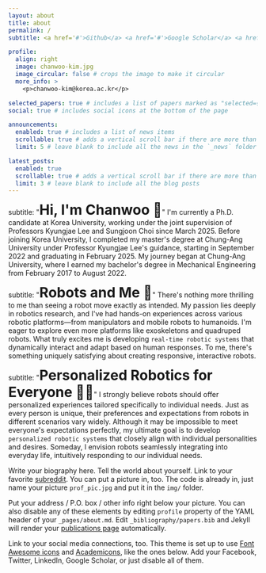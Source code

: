 ```yaml
---
layout: about
title: about
permalink: /
subtitle: <a href='#'>Github</a> <a href='#'>Google Scholar</a> <a href='#'>CV</a> <a href='#'>LinkedIn</a>

profile:
  align: right
  image: chanwoo-kim.jpg
  image_circular: false # crops the image to make it circular
  more_info: >
    <p>chanwoo-kim@korea.ac.kr</p>

selected_papers: true # includes a list of papers marked as "selected={true}"
social: true # includes social icons at the bottom of the page

announcements:
  enabled: true # includes a list of news items
  scrollable: true # adds a vertical scroll bar if there are more than 3 news items
  limit: 5 # leave blank to include all the news in the `_news` folder

latest_posts:
  enabled: true
  scrollable: true # adds a vertical scroll bar if there are more than 3 new posts items
  limit: 3 # leave blank to include all the blog posts
---
```

subtitle: "<span style='font-size: 2em; font-weight: bold;'>Hi, I'm Chanwoo 👋</span>"
I'm currently a Ph.D. candidate at Korea University, working under the joint supervision of Professors Kyungjae Lee and Sungjoon Choi since March 2025. Before joining Korea University, I completed my master's degree at Chung-Ang University under Professor Kyungjae Lee's guidance, starting in September 2022 and graduating in February 2025. My journey began at Chung-Ang University, where I earned my bachelor's degree in Mechanical Engineering from February 2017 to August 2022.

subtitle: "<span style='font-size: 2em; font-weight: bold;'>Robots and Me 🦾</span>"
There's nothing more thrilling to me than seeing a robot move exactly as intended. My passion lies deeply in robotics research, and I've had hands-on experiences across various robotic platforms—from manipulators and mobile robots to humanoids. I'm eager to explore even more platforms like exoskeletons and quadruped robots. What truly excites me is developing `real-time robotic systems` that dynamically interact and adapt based on human responses. To me, there's something uniquely satisfying about creating responsive, interactive robots.

subtitle: "<span style='font-size: 2em; font-weight: bold;'>Personalized Robotics for Everyone 🤖✨</span>"
I strongly believe robots should offer personalized experiences tailored specifically to individual needs. Just as every person is unique, their preferences and expectations from robots in different scenarios vary widely. Although it may be impossible to meet everyone's expectations perfectly, my ultimate goal is to develop `personalized robotic systems` that closely align with individual personalities and desires. Someday, I envision robots seamlessly integrating into everyday life, intuitively responding to our individual needs.


Write your biography here. Tell the world about yourself. Link to your favorite [subreddit](http://reddit.com). You can put a picture in, too. The code is already in, just name your picture `prof_pic.jpg` and put it in the `img/` folder.

Put your address / P.O. box / other info right below your picture. You can also disable any of these elements by editing `profile` property of the YAML header of your `_pages/about.md`. Edit `_bibliography/papers.bib` and Jekyll will render your [publications page](/al-folio/publications/) automatically.

Link to your social media connections, too. This theme is set up to use [Font Awesome icons](https://fontawesome.com/) and [Academicons](https://jpswalsh.github.io/academicons/), like the ones below. Add your Facebook, Twitter, LinkedIn, Google Scholar, or just disable all of them.
